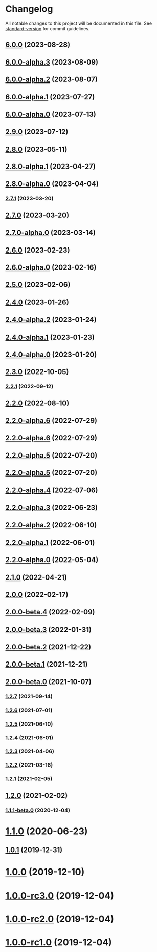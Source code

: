 # Changelog

All notable changes to this project will be documented in this file. See [standard-version](https://github.com/conventional-changelog/standard-version) for commit guidelines.

## [6.0.0](https://github.com/mongodb/libmongocrypt/compare/node-v6.0.0-alpha.3...node-v6.0.0) (2023-08-28)

## [6.0.0-alpha.3](https://github.com/mongodb/libmongocrypt/compare/node-v6.0.0-alpha.2...node-v6.0.0-alpha.3) (2023-08-09)

## [6.0.0-alpha.2](https://github.com/mongodb/libmongocrypt/compare/node-v2.9.0...node-v6.0.0-alpha.2) (2023-08-07)

## [6.0.0-alpha.1](https://github.com/mongodb/libmongocrypt/compare/node-v2.9.0...node-v6.0.0-alpha.1) (2023-07-27)

## [6.0.0-alpha.0](https://github.com/mongodb/libmongocrypt/compare/node-v2.9.0...node-v6.0.0-alpha.0) (2023-07-13)

## [2.9.0](https://github.com/mongodb/libmongocrypt/compare/node-v2.8.0...node-v2.9.0) (2023-07-12)

## [2.8.0](https://github.com/mongodb/libmongocrypt/compare/node-v2.8.0-alpha.0...node-v2.8.0) (2023-05-11)

## [2.8.0-alpha.1](https://github.com/mongodb/libmongocrypt/compare/node-v2.8.0-alpha.0...node-v2.8.0-alpha.1) (2023-04-27)

## [2.8.0-alpha.0](https://github.com/mongodb/libmongocrypt/compare/node-v2.7.1...node-v2.8.0-alpha.0) (2023-04-04)

### [2.7.1](https://github.com/mongodb/libmongocrypt/compare/node-v2.7.0...node-v2.7.1) (2023-03-20)

## [2.7.0](https://github.com/mongodb/libmongocrypt/compare/node-v2.7.0-alpha.0...node-v2.7.0) (2023-03-20)

## [2.7.0-alpha.0](https://github.com/mongodb/libmongocrypt/compare/node-v2.6.0...node-v2.7.0-alpha.0) (2023-03-14)

## [2.6.0](https://github.com/mongodb/libmongocrypt/compare/node-v2.6.0-alpha.0...node-v2.6.0) (2023-02-23)

## [2.6.0-alpha.0](https://github.com/mongodb/libmongocrypt/compare/node-v2.5.0...node-v2.6.0-alpha.0) (2023-02-16)

## [2.5.0](https://github.com/mongodb/libmongocrypt/compare/node-v2.4.0...node-v2.5.0) (2023-02-06)

## [2.4.0](https://github.com/mongodb/libmongocrypt/compare/node-v2.4.0-alpha.2...node-v2.4.0) (2023-01-26)

## [2.4.0-alpha.2](https://github.com/mongodb/libmongocrypt/compare/node-v2.4.0-alpha.0...node-v2.4.0-alpha.2) (2023-01-24)

## [2.4.0-alpha.1](https://github.com/mongodb/libmongocrypt/compare/node-v2.4.0-alpha.0...node-v2.4.0-alpha.1) (2023-01-23)

## [2.4.0-alpha.0](https://github.com/mongodb/libmongocrypt/compare/node-v2.3.0...node-v2.4.0-alpha.0) (2023-01-20)

## [2.3.0](https://github.com/mongodb/libmongocrypt/compare/node-v2.2.1...node-v2.3.0) (2022-10-05)

### [2.2.1](https://github.com/mongodb/libmongocrypt/compare/node-v2.2.0...node-v2.2.1) (2022-09-12)

## [2.2.0](https://github.com/mongodb/libmongocrypt/compare/node-v2.2.0-alpha.6...node-v2.2.0) (2022-08-10)

## [2.2.0-alpha.6](https://github.com/mongodb/libmongocrypt/compare/node-v2.2.0-alpha.5...node-v2.2.0-alpha.6) (2022-07-29)

## [2.2.0-alpha.6](https://github.com/mongodb/libmongocrypt/compare/node-v2.2.0-alpha.5...node-v2.2.0-alpha.6) (2022-07-29)

## [2.2.0-alpha.5](https://github.com/mongodb/libmongocrypt/compare/node-v2.2.0-alpha.4...node-v2.2.0-alpha.5) (2022-07-20)

## [2.2.0-alpha.5](https://github.com/mongodb/libmongocrypt/compare/node-v2.2.0-alpha.4...node-v2.2.0-alpha.5) (2022-07-20)

## [2.2.0-alpha.4](https://github.com/mongodb/libmongocrypt/compare/node-v2.2.0-alpha.3...node-v2.2.0-alpha.4) (2022-07-06)

## [2.2.0-alpha.3](https://github.com/mongodb/libmongocrypt/compare/node-v2.2.0-alpha.2...node-v2.2.0-alpha.3) (2022-06-23)

## [2.2.0-alpha.2](https://github.com/mongodb/libmongocrypt/compare/node-v2.2.0-alpha.1...node-v2.2.0-alpha.2) (2022-06-10)

## [2.2.0-alpha.1](https://github.com/mongodb/libmongocrypt/compare/node-v2.2.0-alpha.0...node-v2.2.0-alpha.1) (2022-06-01)

## [2.2.0-alpha.0](https://github.com/mongodb/libmongocrypt/compare/node-v2.1.0...node-v2.2.0-alpha.0) (2022-05-04)

## [2.1.0](https://github.com/mongodb/libmongocrypt/compare/node-v2.0.0...node-v2.1.0) (2022-04-21)

## [2.0.0](https://github.com/mongodb/libmongocrypt/compare/node-v2.0.0-beta.4...node-v2.0.0) (2022-02-17)

## [2.0.0-beta.4](https://github.com/mongodb/libmongocrypt/compare/node-v2.0.0-beta.3...node-v2.0.0-beta.4) (2022-02-09)

## [2.0.0-beta.3](https://github.com/mongodb/libmongocrypt/compare/node-v2.0.0-beta.0...node-v2.0.0-beta.3) (2022-01-31)

## [2.0.0-beta.2](https://github.com/mongodb/libmongocrypt/compare/node-v2.0.0-beta.0...node-v2.0.0-beta.2) (2021-12-22)

## [2.0.0-beta.1](https://github.com/mongodb/libmongocrypt/compare/node-v2.0.0-beta.0...node-v2.0.0-beta.1) (2021-12-21)

## [2.0.0-beta.0](https://github.com/mongodb/libmongocrypt/compare/node-v1.2.7...node-v2.0.0-beta.0) (2021-10-07)

### [1.2.7](https://github.com/mongodb/libmongocrypt/compare/node-v1.2.6...node-v1.2.7) (2021-09-14)

### [1.2.6](https://github.com/mongodb/libmongocrypt/compare/node-v1.2.5...node-v1.2.6) (2021-07-01)

### [1.2.5](https://github.com/mongodb/libmongocrypt/compare/node-v1.2.4...node-v1.2.5) (2021-06-10)

### [1.2.4](https://github.com/mongodb/libmongocrypt/compare/node-v1.2.3...node-v1.2.4) (2021-06-01)

### [1.2.3](https://github.com/mongodb/libmongocrypt/compare/node-v1.2.2...node-v1.2.3) (2021-04-06)

### [1.2.2](https://github.com/mongodb/libmongocrypt/compare/node-v1.2.1...node-v1.2.2) (2021-03-16)

### [1.2.1](https://github.com/mongodb/libmongocrypt/compare/node-v1.2.0...node-v1.2.1) (2021-02-05)

## [1.2.0](https://github.com/mongodb/libmongocrypt/compare/node-v1.1.0...node-v1.2.0) (2021-02-02)

### [1.1.1-beta.0](https://github.com/mongodb/libmongocrypt/compare/node-v1.1.0...node-v1.1.1-beta.0) (2020-12-04)

# [1.1.0](https://github.com/mongodb/libmongocrypt/compare/node-v1.0.1...node-v1.1.0) (2020-06-23)



## [1.0.1](https://github.com/mongodb/libmongocrypt/compare/node-v1.0.0...1.0.1) (2019-12-31)



# [1.0.0](https://github.com/mongodb/libmongocrypt/compare/node-v1.0.0-rc3.0...1.0.0) (2019-12-10)



# [1.0.0-rc3.0](https://github.com/mongodb/libmongocrypt/compare/node-v1.0.0-rc2.0...1.0.0-rc3.0) (2019-12-04)



# [1.0.0-rc2.0](https://github.com/mongodb/libmongocrypt/compare/node-v1.0.0-rc1.0...1.0.0-rc2.0) (2019-12-04)



# [1.0.0-rc1.0](https://github.com/mongodb/libmongocrypt/compare/node-v1.0.0-rc0...1.0.0-rc1.0) (2019-12-04)
